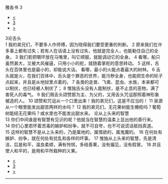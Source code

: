 ﻿





 雅各书 3




* [<](bible/JAS02.md)
* [3](bible/JAS.md)
* [>](bible/JAS04.md)



 
3论舌头  
1 我的弟兄们，不要多人作师傅，因为晓得我们要受更重的判断。 
2 原来我们在许多事上都有过失；若有人在话语上没有过失，他就是完全人，也能勒住自己的全身。 
3 我们若把嚼环放在马嘴里，叫它顺服，就能调动它的全身。 
4 看哪，船只虽然甚大，又被大风催逼，只用小小的舵，就随着掌舵的意思转动。 
5 这样，舌头在百体里也是最小的，却能说大话。 看哪，最小的火能点着最大的树林。 
6 舌头就是火，在我们百体中，舌头是个罪恶的世界，能污秽全身，也能把生命的轮子点起来，并且是从地狱里点着的。 
7 各类的走兽、飞禽、昆虫、水族，本来都可以制伏，也已经被人制伏了； 
8 惟独舌头没有人能制伏，是不止息的恶物，满了害死人的毒气。 
9 我们用舌头颂赞那为主、为父的，又用舌头咒诅那照着神形象被造的人。 
10 颂赞和咒诅从一个口里出来！我的弟兄们，这是不应当的！ 
11 泉源从一个眼里能发出甜苦两样的水吗？ 
12 我的弟兄们，无花果树能生橄榄吗？葡萄树能结无花果吗？咸水里也不能发出甜水来。 论从上头来的智慧  
13 你们中间谁是有智慧有见识的呢？他就当在智慧的温柔上显出他的善行来。 
14 你们心里若怀着苦毒的嫉妒和纷争，就不可自夸，也不可说谎话抵挡真道。 
15 这样的智慧不是从上头来的，乃是属地的，属情欲的，属鬼魔的。 
16 在何处有嫉妒、纷争，就在何处有扰乱和各样的坏事。 
17 惟独从上头来的智慧，先是清洁，后是和平，温良柔顺，满有怜悯，多结善果，没有偏见，没有假冒。 
18 并且使人和平的，是用和平所栽种的义果。 
* [<](bible/JAS02.md)
* [3](bible/JAS.md)
* [>](bible/JAS04.md)





---









